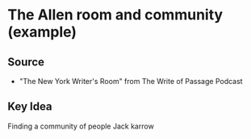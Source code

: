# The Allen room and community (example)

## Source
- "The New York Writer's Room" from The Write of Passage Podcast

## Key Idea
Finding a community of people
Jack karrow 